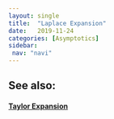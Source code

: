```yaml
---
layout: single
title:  "Laplace Expansion"
date:   2019-11-24
categories: [Asymptotics]
sidebar: 
 nav: "navi"
---
```


<object data="/assets/statistics/Laplace Expansion.pdf" type="application/pdf" width="100%" height="100%">
</object>

<h2> See also: </h2>
<h4>
	<a href="/Collections/Mathematics/taylor"> Taylor Expansion </a>
</h4>